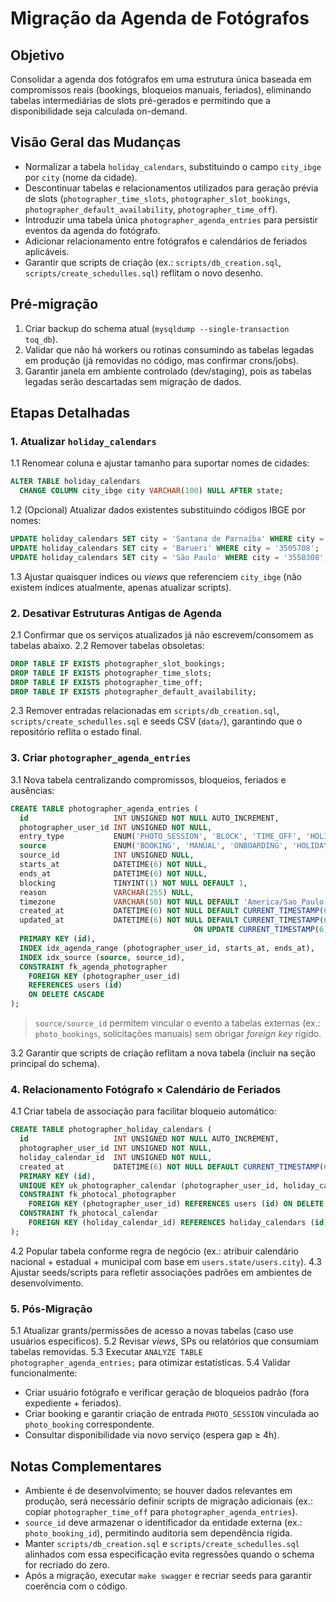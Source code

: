# Migração da Agenda de Fotógrafos

## Objetivo
Consolidar a agenda dos fotógrafos em uma estrutura única baseada em compromissos reais (bookings, bloqueios manuais, feriados), eliminando tabelas intermediárias de slots pré-gerados e permitindo que a disponibilidade seja calculada on-demand.

## Visão Geral das Mudanças
- Normalizar a tabela `holiday_calendars`, substituindo o campo `city_ibge` por `city` (nome da cidade).
- Descontinuar tabelas e relacionamentos utilizados para geração prévia de slots (`photographer_time_slots`, `photographer_slot_bookings`, `photographer_default_availability`, `photographer_time_off`).
- Introduzir uma tabela única `photographer_agenda_entries` para persistir eventos da agenda do fotógrafo.
- Adicionar relacionamento entre fotógrafos e calendários de feriados aplicáveis.
- Garantir que scripts de criação (ex.: `scripts/db_creation.sql`, `scripts/create_schedulles.sql`) reflitam o novo desenho.

## Pré-migração
1. Criar backup do schema atual (`mysqldump --single-transaction toq_db`).
2. Validar que não há workers ou rotinas consumindo as tabelas legadas em produção (já removidas no código, mas confirmar crons/jobs).
3. Garantir janela em ambiente controlado (dev/staging), pois as tabelas legadas serão descartadas sem migração de dados.

## Etapas Detalhadas

### 1. Atualizar `holiday_calendars`
1.1 Renomear coluna e ajustar tamanho para suportar nomes de cidades:
```sql
ALTER TABLE holiday_calendars
  CHANGE COLUMN city_ibge city VARCHAR(100) NULL AFTER state;
```
1.2 (Opcional) Atualizar dados existentes substituindo códigos IBGE por nomes:
```sql
UPDATE holiday_calendars SET city = 'Santana de Parnaíba' WHERE city = '3545206';
UPDATE holiday_calendars SET city = 'Barueri' WHERE city = '3505708';
UPDATE holiday_calendars SET city = 'São Paulo' WHERE city = '3550308';
```
1.3 Ajustar quaisquer índices ou _views_ que referenciem `city_ibge` (não existem índices atualmente, apenas atualizar scripts). 

### 2. Desativar Estruturas Antigas de Agenda
2.1 Confirmar que os serviços atualizados já não escrevem/consomem as tabelas abaixo.
2.2 Remover tabelas obsoletas:
```sql
DROP TABLE IF EXISTS photographer_slot_bookings;
DROP TABLE IF EXISTS photographer_time_slots;
DROP TABLE IF EXISTS photographer_time_off;
DROP TABLE IF EXISTS photographer_default_availability;
```
2.3 Remover entradas relacionadas em `scripts/db_creation.sql`, `scripts/create_schedulles.sql` e seeds CSV (`data/`), garantindo que o repositório reflita o estado final.

### 3. Criar `photographer_agenda_entries`
3.1 Nova tabela centralizando compromissos, bloqueios, feriados e ausências:
```sql
CREATE TABLE photographer_agenda_entries (
  id                   INT UNSIGNED NOT NULL AUTO_INCREMENT,
  photographer_user_id INT UNSIGNED NOT NULL,
  entry_type           ENUM('PHOTO_SESSION', 'BLOCK', 'TIME_OFF', 'HOLIDAY') NOT NULL,
  source               ENUM('BOOKING', 'MANUAL', 'ONBOARDING', 'HOLIDAY_SYNC') NOT NULL DEFAULT 'MANUAL',
  source_id            INT UNSIGNED NULL,
  starts_at            DATETIME(6) NOT NULL,
  ends_at              DATETIME(6) NOT NULL,
  blocking             TINYINT(1) NOT NULL DEFAULT 1,
  reason               VARCHAR(255) NULL,
  timezone             VARCHAR(50) NOT NULL DEFAULT 'America/Sao_Paulo',
  created_at           DATETIME(6) NOT NULL DEFAULT CURRENT_TIMESTAMP(6),
  updated_at           DATETIME(6) NOT NULL DEFAULT CURRENT_TIMESTAMP(6)
                                         ON UPDATE CURRENT_TIMESTAMP(6),
  PRIMARY KEY (id),
  INDEX idx_agenda_range (photographer_user_id, starts_at, ends_at),
  INDEX idx_source (source, source_id),
  CONSTRAINT fk_agenda_photographer
    FOREIGN KEY (photographer_user_id)
    REFERENCES users (id)
    ON DELETE CASCADE
);
```
> `source/source_id` permitem vincular o evento a tabelas externas (ex.: `photo_bookings`, solicitações manuais) sem obrigar _foreign key_ rígido.

3.2 Garantir que scripts de criação reflitam a nova tabela (incluir na seção principal do schema).

### 4. Relacionamento Fotógrafo × Calendário de Feriados
4.1 Criar tabela de associação para facilitar bloqueio automático:
```sql
CREATE TABLE photographer_holiday_calendars (
  id                   INT UNSIGNED NOT NULL AUTO_INCREMENT,
  photographer_user_id INT UNSIGNED NOT NULL,
  holiday_calendar_id  INT UNSIGNED NOT NULL,
  created_at           DATETIME(6) NOT NULL DEFAULT CURRENT_TIMESTAMP(6),
  PRIMARY KEY (id),
  UNIQUE KEY uk_photographer_calendar (photographer_user_id, holiday_calendar_id),
  CONSTRAINT fk_photocal_photographer
    FOREIGN KEY (photographer_user_id) REFERENCES users (id) ON DELETE CASCADE,
  CONSTRAINT fk_photocal_calendar
    FOREIGN KEY (holiday_calendar_id) REFERENCES holiday_calendars (id) ON DELETE CASCADE
);
```
4.2 Popular tabela conforme regra de negócio (ex.: atribuir calendário nacional + estadual + municipal com base em `users.state/users.city`).
4.3 Ajustar seeds/scripts para refletir associações padrões em ambientes de desenvolvimento.

### 5. Pós-Migração
5.1 Atualizar grants/permissões de acesso a novas tabelas (caso use usuários específicos).
5.2 Revisar _views_, SPs ou relatórios que consumiam tabelas removidas.
5.3 Executar `ANALYZE TABLE photographer_agenda_entries;` para otimizar estatísticas.
5.4 Validar funcionalmente:
- Criar usuário fotógrafo e verificar geração de bloqueios padrão (fora expediente + feriados).
- Criar booking e garantir criação de entrada `PHOTO_SESSION` vinculada ao `photo_booking` correspondente.
- Consultar disponibilidade via novo serviço (espera gap ≥ 4h).

## Notas Complementares
- Ambiente é de desenvolvimento; se houver dados relevantes em produção, será necessário definir scripts de migração adicionais (ex.: copiar `photographer_time_off` para `photographer_agenda_entries`).
- `source_id` deve armazenar o identificador da entidade externa (ex.: `photo_booking_id`), permitindo auditoria sem dependência rígida.
- Manter `scripts/db_creation.sql` e `scripts/create_schedulles.sql` alinhados com essa especificação evita regressões quando o schema for recriado do zero.
- Após a migração, executar `make swagger` e recriar seeds para garantir coerência com o código.
